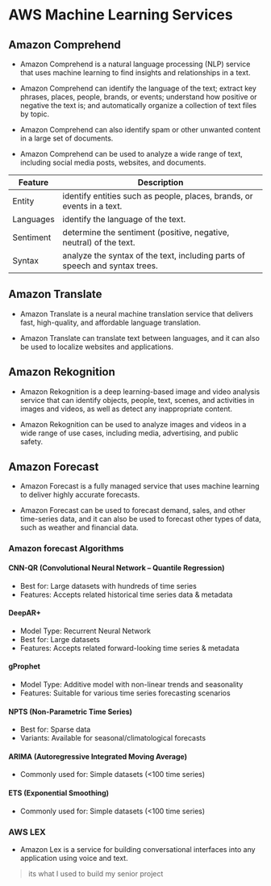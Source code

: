 # AWS Machine Learning Services


## Amazon Comprehend

- Amazon Comprehend is a natural language processing (NLP) service that uses machine learning to find insights and relationships in a text.

- Amazon Comprehend can identify the language of the text; extract key phrases, places, people, brands, or events; understand how positive or negative the text is; and automatically organize a collection of text files by topic.

- Amazon Comprehend can also identify spam or other unwanted content in a large set of documents.

- Amazon Comprehend can be used to analyze a wide range of text, including social media posts, websites, and documents.

| Feature   | Description                                                                 |
| --------- | --------------------------------------------------------------------------- |
| Entity    | identify entities such as people, places, brands, or events in a text.      |
| Languages | identify the language of the text.                                          |
| Sentiment | determine the sentiment (positive, negative, neutral) of the text.          |
| Syntax    | analyze the syntax of the text, including parts of speech and syntax trees. |



## Amazon Translate


- Amazon Translate is a neural machine translation service that delivers fast, high-quality, and affordable language translation.

- Amazon Translate can translate text between languages, and it can also be used to localize websites and applications.


## Amazon Rekognition



- Amazon Rekognition is a deep learning-based image and video analysis service that can identify objects, people, text, scenes, and activities in images and videos, as well as detect any inappropriate content.


- Amazon Rekognition can be used to analyze images and videos in a wide range of use cases, including media, advertising, and public safety.



## Amazon Forecast



- Amazon Forecast is a fully managed service that uses machine learning to deliver highly accurate forecasts.


- Amazon Forecast can be used to forecast demand, sales, and other time-series data, and it can also be used to forecast other types of data, such as weather and financial data.

### Amazon forecast Algorithms

  

#### CNN-QR (Convolutional Neural Network – Quantile Regression)

- Best for: Large datasets with hundreds of time series
- Features: Accepts related historical time series data & metadata

#### DeepAR+

- Model Type: Recurrent Neural Network
- Best for: Large datasets
- Features: Accepts related forward-looking time series & metadata

#### gProphet

- Model Type: Additive model with non-linear trends and seasonality
- Features: Suitable for various time series forecasting scenarios

#### NPTS (Non-Parametric Time Series)

- Best for: Sparse data
- Variants: Available for seasonal/climatological forecasts

#### ARIMA (Autoregressive Integrated Moving Average)

- Commonly used for: Simple datasets (<100 time series)

#### ETS (Exponential Smoothing)

- Commonly used for: Simple datasets (<100 time series)



### AWS LEX


- Amazon Lex is a service for building conversational interfaces into any application using voice and text.

> its what I used to build my senior project 






